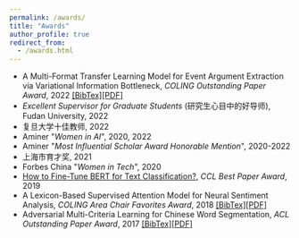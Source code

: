 ```yaml
---
permalink: /awards/
title: "Awards"
author_profile: true
redirect_from: 
  - /awards.html
---
```

* A Multi-Format Transfer Learning Model for Event Argument Extraction via Variational Information Bottleneck, _COLING Outstanding Paper Award_, 2022 [[BibTex]](https://aclanthology.org/2022.coling-1.173.bib)[[PDF]](https://aclanthology.org/2022.coling-1.173.pdf)
* _Excellent Supervisor for Graduate Students_ (研究生心目中的好导师), Fudan University, 2022
* 复旦大学十佳教师, 2022
* Aminer "_Women in AI_", 2020, 2022
* Aminer "_Most Influential Scholar Award Honorable Mention_", 2020-2022
* 上海市育才奖, 2021
* Forbes China "_Women in Tech_", 2020
* [How to Fine-Tune BERT for Text Classification?](http://xuanjing-huang.github.io/files/bert-ft), _CCL Best Paper Award_, 2019
* A Lexicon-Based Supervised Attention Model for Neural Sentiment Analysis, _COLING Area Chair Favorites Award_, 2018 [[BibTex]](https://aclanthology.org/C18-1074.bib)[[PDF]](https://aclanthology.org/C18-1074.pdf)
* Adversarial Multi-Criteria Learning for Chinese Word Segmentation, _ACL Outstanding Paper Award_, 2017 [[BibTex]](https://aclanthology.org/P17-1110.bib)[[PDF]](https://aclanthology.org/P17-1110.pdf)
